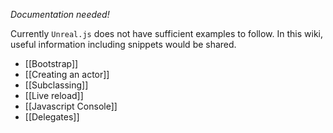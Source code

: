 _Documentation needed!_

Currently `Unreal.js` does not have sufficient examples to follow. In this wiki, useful information including snippets would be shared.

- [[Bootstrap]]
- [[Creating an actor]]
- [[Subclassing]]
- [[Live reload]]
- [[Javascript Console]]
- [[Delegates]]